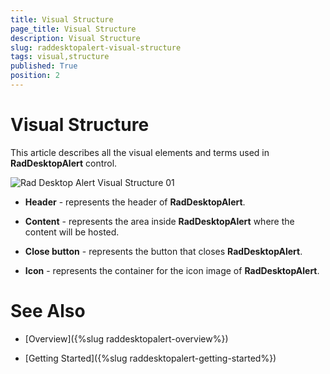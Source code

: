 ```yaml
---
title: Visual Structure
page_title: Visual Structure
description: Visual Structure
slug: raddesktopalert-visual-structure
tags: visual,structure
published: True
position: 2
---
```


# Visual Structure

This article describes all the visual elements and terms used in __RadDesktopAlert__ control. 

![Rad Desktop Alert Visual Structure 01](images/RadDesktopAlert_VisualStructure.png)

* __Header__ - represents the header of __RadDesktopAlert__.

* __Content__ - represents the area inside __RadDesktopAlert__ where the content will be hosted.

* __Close button__ - represents the button that closes __RadDesktopAlert__.

* __Icon__ - represents the container for the icon image of __RadDesktopAlert__.

# See Also

 * [Overview]({%slug raddesktopalert-overview%})

 * [Getting Started]({%slug raddesktopalert-getting-started%})